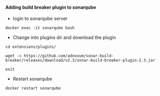 #### Adding build breaker plugin to sonarqube 

  *  login to sonarqube server
```
docker exec -it sonarqube bash
```

  * Change into plugins dir and download the plugin 

```
cd extensions/plugins/

wget -c https://github.com/adnovum/sonar-build-breaker/releases/download/v2.3/sonar-build-breaker-plugin-2.3.jar

exit
```

  * Restart sonarqube 

```
docker restart sonarqube 
```



     
